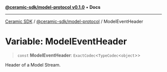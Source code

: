 [**@ceramic-sdk/model-protocol v0.1.0**](../README.md) • **Docs**

***

[Ceramic SDK](../../../README.md) / [@ceramic-sdk/model-protocol](../README.md) / ModelEventHeader

# Variable: ModelEventHeader

> `const` **ModelEventHeader**: `ExactCodec`\<`TypeCodec`\<`object`\>\>

Header of a Model Stream.
